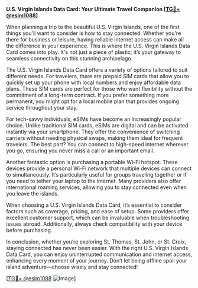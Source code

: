**U.S. Virgin Islands Data Card: Your Ultimate Travel Companion [[TG💪+ @esim1088](https://t.me/s/esim1088)]**

When planning a trip to the beautiful U.S. Virgin Islands, one of the first things you'll want to consider is how to stay connected. Whether you're there for business or leisure, having reliable internet access can make all the difference in your experience. This is where the U.S. Virgin Islands Data Card comes into play. It's not just a piece of plastic; it’s your gateway to seamless connectivity on this stunning archipelago.

The U.S. Virgin Islands Data Card offers a variety of options tailored to suit different needs. For travelers, there are prepaid SIM cards that allow you to quickly set up your phone with local numbers and enjoy affordable data plans. These SIM cards are perfect for those who want flexibility without the commitment of a long-term contract. If you prefer something more permanent, you might opt for a local mobile plan that provides ongoing service throughout your stay. 

For tech-savvy individuals, eSIMs have become an increasingly popular choice. Unlike traditional SIM cards, eSIMs are digital and can be activated instantly via your smartphone. They offer the convenience of switching carriers without needing physical swaps, making them ideal for frequent travelers. The best part? You can connect to high-speed internet wherever you go, ensuring you never miss a call or an important email.

Another fantastic option is purchasing a portable Wi-Fi hotspot. These devices provide a personal Wi-Fi network that multiple devices can connect to simultaneously. It’s particularly useful for groups traveling together or if you need to tether your laptop to the internet. Many providers also offer international roaming services, allowing you to stay connected even when you leave the islands.

When choosing a U.S. Virgin Islands Data Card, it’s essential to consider factors such as coverage, pricing, and ease of setup. Some providers offer excellent customer support, which can be invaluable when troubleshooting issues abroad. Additionally, always check compatibility with your device before purchasing.

In conclusion, whether you’re exploring St. Thomas, St. John, or St. Croix, staying connected has never been easier. With the right U.S. Virgin Islands Data Card, you can enjoy uninterrupted communication and internet access, enhancing every moment of your journey. Don’t let being offline spoil your island adventure—choose wisely and stay connected! 

[[TG💪+ @esim1088](https://t.me/s/esim1088) ![Image](https://i.postimg.cc/Y0z9fWf4/image.png)]